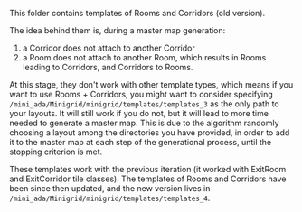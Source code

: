 This folder contains templates of Rooms and Corridors (old version).

The idea behind them is, during a master map generation:
1. a Corridor does not attach to another Corridor
2. a Room does not attach to another Room,
which results in Rooms leading to Corridors, and Corridors to Rooms.

At this stage, they don't work with other template types, which means if you want to use Rooms + Corridors, you might want to consider specifying `/mini_ada/Minigrid/minigrid/templates/templates_3` as the only path to your layouts. It will still work if you do not, but it will lead to more time needed to generate a master map. This is due to the algorithm randomly choosing a layout among the directories you have provided, in order to add it to the master map at each step of the generational process, until the stopping criterion is met.

These templates work with the previous iteration (it worked with ExitRoom and ExitCorridor tile classes).
The templates of Rooms and Corridors have been since then updated, and the new version lives in `/mini_ada/Minigrid/minigrid/templates/templates_4`.